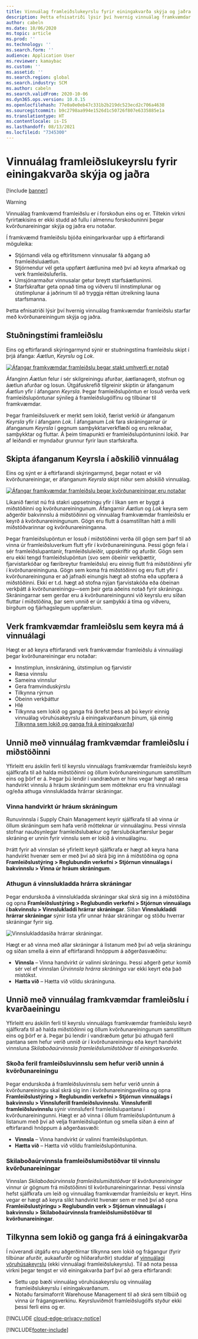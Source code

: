 ```yaml
---
title: Vinnuálag framleiðslukeyrslu fyrir einingakvarða skýja og jaðra
description: Þetta efnisatriði lýsir því hvernig vinnuálag framkvæmdar framleiðslu starfar með kvörðunareiningum skýja og jaðra.
author: cabeln
ms.date: 10/06/2020
ms.topic: article
ms.prod: ''
ms.technology: ''
ms.search.form: ''
audience: Application User
ms.reviewer: kamaybac
ms.custom: ''
ms.assetid: ''
ms.search.region: global
ms.search.industry: SCM
ms.author: cabeln
ms.search.validFrom: 2020-10-06
ms.dyn365.ops.version: 10.0.15
ms.openlocfilehash: 77e0a0e0eb47c331b2b219dc523ecd2c706a4638
ms.sourcegitcommit: b9c2798aa994e1526d1c50726f807e6335885e1a
ms.translationtype: HT
ms.contentlocale: is-IS
ms.lasthandoff: 08/13/2021
ms.locfileid: "7345300"
---
```

# <a name="manufacturing-execution-workloads-for-cloud-and-edge-scale-units"></a>Vinnuálag framleiðslukeyrslu fyrir einingakvarða skýja og jaðra

[!include [banner](../includes/banner.md)]

> [!WARNING]
> Vinnuálag framkvæmd framleiðslu er í forskoðun eins og er.
> Tiltekin virkni fyrirtækisins er ekki studd að fullu í almennu forskoðuninni þegar kvörðunareiningar skýja og jaðra eru notaðar.

Í framkvæmd framleiðslu bjóða einingarkvarðar upp á eftirfarandi möguleika:

- Stjórnandi véla og eftirlitsmenn vinnusalar fá aðgang að framleiðsluáætlun.
- Stjórnendur vél geta uppfært áætlunina með því að keyra afmarkað og verk framleiðsluferlis.
- Umsjónarmaður vinnusalar getur breytt starfsáætluninni.
- Starfskraftar geta opnað tíma og viðveru til innstimplunar og útstimplunar á jaðrinum til að tryggja réttan útreikning launa starfsmanna.

Þetta efnisatriði lýsir því hvernig vinnuálag framkvæmdar framleiðslu starfar með kvörðunareiningum skýja og jaðra.

## <a name="the-manufacturing-lifecycle"></a>Stuðningstími framleiðslu

Eins og eftirfarandi skýringarmynd sýnir er stuðningstíma framleiðslu skipt í þrjá áfanga: *Áætlun*, *Keyrslu* og *Lok*.

[![Áfangar framkvæmdar framleiðslu þegar stakt umhverfi er notað](media/mes-phases.png "Áfangar framkvæmdar framleiðslu þegar stakt umhverfi er notað.")](media/mes-phases-large.png)

Áfanginn _Áætlun_ felur í sér skilgreiningu afurðar, áætlanagerð, stofnun og áætlun afurðar og losun. Útgáfuskrefið tilgreinir skiptin úr áfanganum _Áætlun_ yfir í áfangann _Keyrsla_. Þegar framleiðslupöntun er losuð verða verk framleiðslupöntunar sýnileg á framleiðslugólfinu og tilbúnar til framkvæmdar.

Þegar framleiðsluverk er merkt sem lokið, færist verkið úr áfanganum _Keyrsla_ yfir í áfangann _Lok_. Í áfanganum _Lok_ fara skráningarnar úr áfanganum *Keyrsla* í gegnum samþykktarverkflæði og eru reiknaðar, samþykktar og fluttar. Á þeim tímapunkti er framleiðslupöntuninni lokið. Þar af leiðandi er myndaður grunnur fyrir laun starfskrafta.

## <a name="splitting-the-execute-phase-into-a-separate-workload"></a>Skipta áfanganum Keyrsla í aðskilið vinnuálag

Eins og sýnt er á eftirfarandi skýringarmynd, þegar notast er við kvörðunareiningar, er áfanganum _Keyrsla_ skipt niður sem aðskilið vinnuálag.

[![Áfangar framkvæmdar framleiðslu þegar kvörðunareiningar eru notaðar](media/mes-phases-workloads.png "Áfangar framkvæmdar framleiðslu þegar kvörðunareiningar eru notaðar.")](media/mes-phases-workloads-large.png)

Líkanið færist nú frá stakri uppsetningu yfir í líkan sem er byggt á miðstöðinni og kvörðunareiningunum. Áfangarnir _Áætlun_ og _Lok_ keyra sem aðgerðir bakvinnslu á miðstöðinni og vinnuálag framkvæmdar framleiðslu er keyrð á kvörðunareiningunum. Gögn eru flutt á ósamstilltan hátt á milli miðstöðvarinnar og kvörðunareininganna.

Þegar framleiðslupöntun er losuð í miðstöðinni verða öll gögn sem þarf til að vinna úr framleiðsluverkum flutt yfir í kvörðunareininguna. Þessi gögn fela í sér framleiðslupantanir, framleiðsluleiðir, uppskriftir og afurðir. Gögn sem eru ekki tengd framleiðslupöntun (svo sem óbeinir verkþættir, fjarvistarkóðar og færibreytur framleiðslu) eru einnig flutt frá miðstöðinni yfir í kvörðunareininguna. Gögn sem koma frá miðstöðinni og eru flutt yfir í kvörðunareininguna er að jafnaði einungis hægt að stofna eða uppfæra á miðstöðinni. Ekki er t.d. hægt að stofna nýjan fjarvistakóða eða óbeinan verkþátt á kvörðunareiningu&mdash;sem þeir geta aðeins notað fyrir skráningu. Skráningarnar sem gerðar eru á kvörðunareiningunni við keyrslu eru síðan fluttar í miðstöðina, þar sem unnið er úr samþykki á tíma og viðveru, birgðum og fjárhagslegum uppfærslum.

## <a name="manufacturing-execution-tasks-that-can-be-run-on-workloads"></a>Verk framkvæmdar framleiðslu sem keyra má á vinnuálagi

Hægt er að keyra eftirfarandi verk framkvæmdar framleiðslu á vinnuálagi þegar kvörðunareiningar eru notaðar:

- Innstimplun, innskráning, útstimplun og fjarvistir
- Ræsa vinnslu
- Sameina vinnslur
- Gera framvinduskýrslu
- Tilkynna rýrnun
- Óbeinn verkþáttur
- Hlé
- Tilkynna sem lokið og ganga frá (krefst þess að þú keyrir einnig vinnuálag vöruhúsakeyrslu á einingakvarðanum þínum, sjá einnig [Tilkynna sem lokið og ganga frá á einingakvarða](#RAF))

## <a name="working-with-manufacturing-execution-workloads-on-the-hub"></a>Unnið með vinnuálag framkvæmdar framleiðslu í miðstöðinni

Yfirleitt eru áskilin ferli til keyrslu vinnuálags framkvæmdar framleiðslu keyrð sjálfkrafa til að halda miðstöðinni og öllum kvörðunareiningunum samstilltum eins og þörf er á. Þegar þú lendir í vandræðum er hins vegar hægt að ræsa handvirkt vinnslu á hráum skráningum sem mótteknar eru frá vinnuálagi og/eða athuga vinnslukladda hrárrar skráningar.

### <a name="manually-process-raw-registrations"></a>Vinna handvirkt úr hráum skráningum

Runuvinnsla í Supply Chain Management keyrir sjálfkrafa til að vinna úr öllum skráningum sem hafa verið mótteknar úr vinnuálaginu. Þessi vinnsla stofnar nauðsynlegar framleiðslubækur og færslubókarfærslur þegar skráning er unnin fyrir vinnslu sem er lokið á vinnuálaginu.

Þrátt fyrir að vinnslan sé yfirleitt keyrð sjálfkrafa er hægt að keyra hana handvirkt hvenær sem er með því að skrá þig inn á miðstöðina og opna **Framleiðslustýring \> Reglubundin verkefni \> Stjórnun vinnuálags í bakvinnslu \> Vinna úr hráum skráningum**.

### <a name="check-the-raw-registration-processing-log"></a>Athugun á vinnslukladda hrárra skráningar

Þegar endurskoða á vinnslukladda skráningar skal skrá sig inn á miðstöðina og opna **Framleiðslustýring \> Reglubundin verkefni \> Stjórnun vinnuálags í bakvinnslu \> Vinnslukladdi hrárrar skráningar**. Síðan **Vinnslukladdi hrárrar skráningar** sýnir lista yfir unnar hráar skráningar og stöðu hverrar skráningar fyrir sig.

![Vinnslukladdasíða hrárrar skráningar.](media/mes-processing-log.png "Vinnslukladdasíða hrárrar skráningar")

Hægt er að vinna með allar skráningar á listanum með því að velja skráningu og síðan smella á einn af eftirfarandi hnöppum á aðgerðasvæðinu:

- **Vinnsla** – Vinna handvirkt úr valinni skráningu. Þessi aðgerð getur komið sér vel ef vinnslan _Úrvinnsla hrárra skráninga_ var ekki keyrt eða það mistókst.
- **Hætta við** – Hætta við völdu skráninguna.

## <a name="working-with-manufacturing-execution-workloads-on-a-scale-unit"></a>Unnið með vinnuálag framkvæmdar framleiðslu í kvarðaeiningu

Yfirleitt eru áskilin ferli til keyrslu vinnuálags framkvæmdar framleiðslu keyrð sjálfkrafa til að halda miðstöðinni og öllum kvörðunareiningunum samstilltum eins og þörf er á. Þegar þú lendir í vandræðum getur þú athugað feril pantana sem hefur verið unnið úr í kvörðunareiningu eða keyrt handvirkt vinnsluna _Skilaboðaúrvinnsla framleiðslumiðstöðvar til einingarkvarða_.

### <a name="view-the-history-of-manufacturing-jobs-that-have-been-processed-on-a-scale-unit"></a>Skoða feril framleiðsluvinnslu sem hefur verið unnin á kvörðunareiningu

Þegar endurskoða á framleiðsluvinnslu sem hefur verið unnin á kvörðunareiningu skal skrá sig inn í kvörðunareiningavélina og opna **Framleiðslustýring \> Reglubundin verkefni \> Stjórnun vinnuálags í bakvinnslu \> Vinnsluferill framleiðsluvinnslu**. **Vinnsluferill framleiðsluvinnslu** sýnir vinnsluferil framleiðslupantana í kvörðunareiningunni. Hægt er að vinna í öllum framleiðslupöntunum á listanum með því að velja framleiðslupöntun og smella síðan á einn af eftirfarandi hnöppum á aðgerðasvæði:

- **Vinnsla** – Vinna handvirkt úr valinni framleiðslupöntun.
- **Hætta við** – Hætta við völdu framleiðslupöntunina.

### <a name="manufacturing-hub-to-scale-unit-message-processor-job"></a>Skilaboðaúrvinnsla framleiðslumiðstöðvar til vinnslu kvörðunareiningar

Vinnslan _Skilaboðaúrvinnsla framleiðslumiðstöðvar til kvörðunareiningar_ vinnur úr gögnum frá miðstöðinni til kvörðunareiningarinnar. Þessi vinnsla hefst sjálfkrafa um leið og vinnuálag framkvæmdar framleiðslu er keyrt. Hins vegar er hægt að keyra slíkt handvirkt hvenær sem er með því að opna **Framleiðslustýringu \> Reglubundin verk \> Stjórnun vinnuálags í bakvinnslu \> Skilaboðaúrvinnsla framleiðslumiðstöðvar til kvörðunareiningar**.

<a name="RAF"></a>

## <a name="report-as-finished-and-putaway-on-a-scale-unit"></a>Tilkynna sem lokið og ganga frá á einingakvarða

<!-- KFM: 
This section describes how to enable the abilities to report as finished and then putaway finished items when you are using to a scale unit.

### Enable and use report as finished and putaway on a scale unit -->

Í núverandi útgáfu eru aðgerðirnar tilkynna sem lokið og frágangur (fyrir tilbúnar afurðir, aukaafurðir og hliðarafurðir) studdar af [vinnuálagi vöruhúsakeyrslu](cloud-edge-workload-warehousing.md) (ekki vinnuálagi framleiðslukeyrslu). Til að nota þessa virkni þegar tengst er við einingakvarða þarf því að gera eftirfarandi:

- Settu upp bæði vinnuálag vöruhúsakeyrslu og vinnuálag framleiðslukeyrslu í einingakvarðanum.
- Notaðu farsímaforrit Warehouse Management til að skrá sem tilbúið og vinna úr frágangsverkinu. Keyrsluviðmót framleiðslugólfs styður ekki þessi ferli eins og er.

<!-- KFM: API details needed

### Customize report as finished and putaway functionality

 -->

[!INCLUDE [cloud-edge-privacy-notice](../../includes/cloud-edge-privacy-notice.md)]

[!INCLUDE[footer-include](../../includes/footer-banner.md)]
